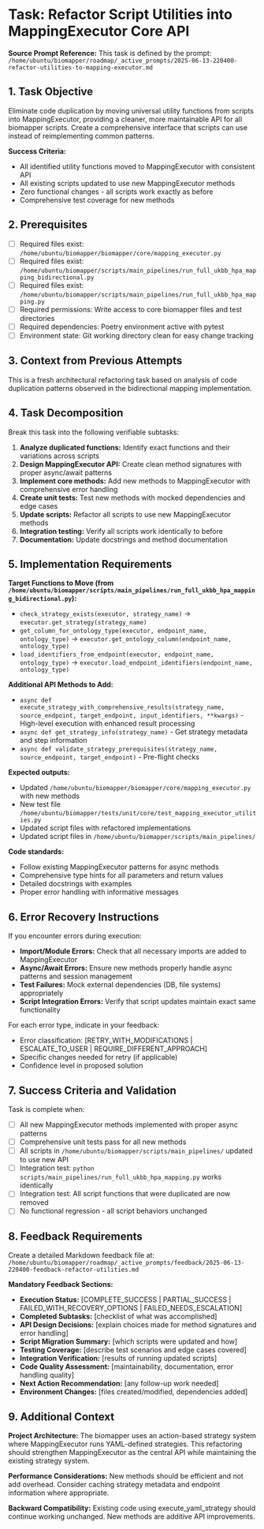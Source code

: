 # Task: Refactor Script Utilities into MappingExecutor Core API

**Source Prompt Reference:** This task is defined by the prompt: `/home/ubuntu/biomapper/roadmap/_active_prompts/2025-06-13-220400-refactor-utilities-to-mapping-executor.md`

## 1. Task Objective
Eliminate code duplication by moving universal utility functions from scripts into MappingExecutor, providing a cleaner, more maintainable API for all biomapper scripts. Create a comprehensive interface that scripts can use instead of reimplementing common patterns.

**Success Criteria:**
- All identified utility functions moved to MappingExecutor with consistent API
- All existing scripts updated to use new MappingExecutor methods
- Zero functional changes - all scripts work exactly as before
- Comprehensive test coverage for new methods

## 2. Prerequisites
- [ ] Required files exist: `/home/ubuntu/biomapper/biomapper/core/mapping_executor.py`
- [ ] Required files exist: `/home/ubuntu/biomapper/scripts/main_pipelines/run_full_ukbb_hpa_mapping_bidirectional.py`
- [ ] Required files exist: `/home/ubuntu/biomapper/scripts/main_pipelines/run_full_ukbb_hpa_mapping.py`
- [ ] Required permissions: Write access to core biomapper files and test directories
- [ ] Required dependencies: Poetry environment active with pytest
- [ ] Environment state: Git working directory clean for easy change tracking

## 3. Context from Previous Attempts
This is a fresh architectural refactoring task based on analysis of code duplication patterns observed in the bidirectional mapping implementation.

## 4. Task Decomposition
Break this task into the following verifiable subtasks:
1. **Analyze duplicated functions:** Identify exact functions and their variations across scripts
2. **Design MappingExecutor API:** Create clean method signatures with proper async/await patterns
3. **Implement core methods:** Add new methods to MappingExecutor with comprehensive error handling
4. **Create unit tests:** Test new methods with mocked dependencies and edge cases
5. **Update scripts:** Refactor all scripts to use new MappingExecutor methods
6. **Integration testing:** Verify all scripts work identically to before
7. **Documentation:** Update docstrings and method documentation

## 5. Implementation Requirements

**Target Functions to Move (from `/home/ubuntu/biomapper/scripts/main_pipelines/run_full_ukbb_hpa_mapping_bidirectional.py`):**
- `check_strategy_exists(executor, strategy_name)` → `executor.get_strategy(strategy_name)`
- `get_column_for_ontology_type(executor, endpoint_name, ontology_type)` → `executor.get_ontology_column(endpoint_name, ontology_type)`
- `load_identifiers_from_endpoint(executor, endpoint_name, ontology_type)` → `executor.load_endpoint_identifiers(endpoint_name, ontology_type)`

**Additional API Methods to Add:**
- `async def execute_strategy_with_comprehensive_results(strategy_name, source_endpoint, target_endpoint, input_identifiers, **kwargs)` - High-level execution with enhanced result processing
- `async def get_strategy_info(strategy_name)` - Get strategy metadata and step information
- `async def validate_strategy_prerequisites(strategy_name, source_endpoint, target_endpoint)` - Pre-flight checks

**Expected outputs:**
- Updated `/home/ubuntu/biomapper/biomapper/core/mapping_executor.py` with new methods
- New test file `/home/ubuntu/biomapper/tests/unit/core/test_mapping_executor_utilities.py`
- Updated script files with refactored implementations
- Updated script files in `/home/ubuntu/biomapper/scripts/main_pipelines/`

**Code standards:**
- Follow existing MappingExecutor patterns for async methods
- Comprehensive type hints for all parameters and return values
- Detailed docstrings with examples
- Proper error handling with informative messages

## 6. Error Recovery Instructions
If you encounter errors during execution:
- **Import/Module Errors:** Check that all necessary imports are added to MappingExecutor
- **Async/Await Errors:** Ensure new methods properly handle async patterns and session management
- **Test Failures:** Mock external dependencies (DB, file systems) appropriately
- **Script Integration Errors:** Verify that script updates maintain exact same functionality

For each error type, indicate in your feedback:
- Error classification: [RETRY_WITH_MODIFICATIONS | ESCALATE_TO_USER | REQUIRE_DIFFERENT_APPROACH]
- Specific changes needed for retry (if applicable)
- Confidence level in proposed solution

## 7. Success Criteria and Validation
Task is complete when:
- [ ] All new MappingExecutor methods implemented with proper async patterns
- [ ] Comprehensive unit tests pass for all new methods
- [ ] All scripts in `/home/ubuntu/biomapper/scripts/main_pipelines/` updated to use new API
- [ ] Integration test: `python scripts/main_pipelines/run_full_ukbb_hpa_mapping.py` works identically
- [ ] Integration test: All script functions that were duplicated are now removed
- [ ] No functional regression - all script behaviors unchanged

## 8. Feedback Requirements
Create a detailed Markdown feedback file at:
`/home/ubuntu/biomapper/roadmap/_active_prompts/feedback/2025-06-13-220400-feedback-refactor-utilities.md`

**Mandatory Feedback Sections:**
- **Execution Status:** [COMPLETE_SUCCESS | PARTIAL_SUCCESS | FAILED_WITH_RECOVERY_OPTIONS | FAILED_NEEDS_ESCALATION]
- **Completed Subtasks:** [checklist of what was accomplished]
- **API Design Decisions:** [explain choices made for method signatures and error handling]
- **Script Migration Summary:** [which scripts were updated and how]
- **Testing Coverage:** [describe test scenarios and edge cases covered]
- **Integration Verification:** [results of running updated scripts]
- **Code Quality Assessment:** [maintainability, documentation, error handling quality]
- **Next Action Recommendation:** [any follow-up work needed]
- **Environment Changes:** [files created/modified, dependencies added]

## 9. Additional Context
**Project Architecture:** The biomapper uses an action-based strategy system where MappingExecutor runs YAML-defined strategies. This refactoring should strengthen MappingExecutor as the central API while maintaining the existing strategy system.

**Performance Considerations:** New methods should be efficient and not add overhead. Consider caching strategy metadata and endpoint information where appropriate.

**Backward Compatibility:** Existing code using execute_yaml_strategy should continue working unchanged. New methods are additive API improvements.